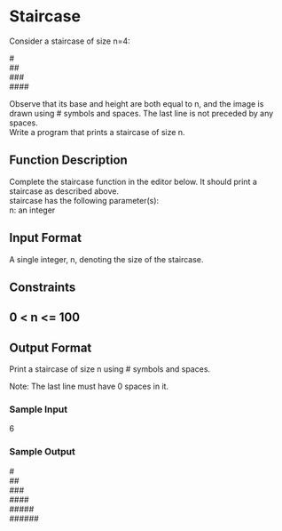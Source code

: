 <h1>Staircase</h1>
Consider a staircase of size n=4:

   #<br>
  ##<br>
 ###<br>
####<br>

Observe that its base and height are both equal to n, and the image is drawn using # symbols and spaces. The last line is not preceded by any spaces.<br>
Write a program that prints a staircase of size n.

<h2>Function Description</h2>
Complete the staircase function in the editor below. It should print a staircase as described above.<br>
staircase has the following parameter(s):<br>
n: an integer

<h2>Input Format</h2>
A single integer, n, denoting the size of the staircase.

<h2>Constraints<h2>
0 < n <= 100

<h2>Output Format</h2>
Print a staircase of size n using # symbols and spaces.<br>

Note: The last line must have 0 spaces in it.

<h3>Sample Input</h3>
6 

<h3>Sample Output</h3>
     #<br>
    ##<br>
   ###<br>
  ####<br>
 #####<br>
######
